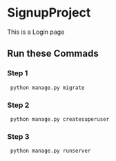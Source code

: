 # SignupProject

This is a Login page

<h3> 
     
     



## Run these Commads

### Step 1
     python manage.py migrate
     
### Step 2
     python manage.py createsuperuser
        
### Step 3
     python manage.py runserver

  














